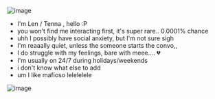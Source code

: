 ![image](https://files.catbox.moe/hksn16.png)

- I'm Len / Tenna , hello :P
- you won't find me interacting first, it's super rare.. 0.0001% chance
- uhh I possibly have social anxiety, but I'm not sure sigh
- I'm reaaally quiet, unless the someone starts the convo,,
- I do struggle with my feelings, bare with meee.... 💔
- I'm usually on 24/7 during holidays/weekends 
- i don't know what else to add
- um I like mafioso lelelelele

![image](https://files.catbox.moe/wa7c47.png)
  
<!--
**don-sonnellino/don-sonnellino** is a ✨ _special_ ✨ repository because its `README.md` (this file) appears on your GitHub profile.

Here are some ideas to get you started:

- 🔭 I’m currently working on ...
- 🌱 I’m currently learning ...
- 👯 I’m looking to collaborate on ...
- 🤔 I’m looking for help with ...
- 💬 Ask me about ...
- 📫 How to reach me: ...
- 😄 Pronouns: ...
- ⚡ Fun fact: ...
-->
